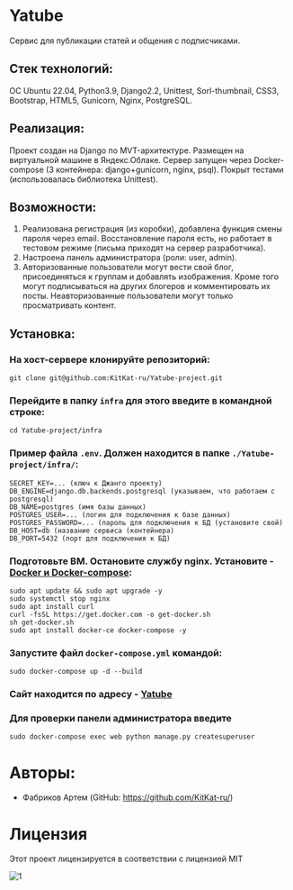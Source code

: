 # Yatube
Сервис для публикации статей и общения с подписчиками.

## Стек технологий:
OC Ubuntu 22.04, Python3.9, Django2.2, Unittest, Sorl-thumbnail, CSS3, Bootstrap, HTML5, Gunicorn, Nginx, PostgreSQL.

## Реализация:
Проект создан на Django по MVT-архитектуре. Размещен на виртуальной машине в Яндекс.Облаке. Сервер запущен через Docker-compose (3 контейнера: django+gunicorn, nginx, psql). Покрыт тестами (использовалась библиотека Unittest).

## Возможности:
1. Реализована регистрация (из коробки), добавлена функция смены пароля через email. Восстановление пароля есть, но работает в тестовом режиме (письма приходят на сервер разработчика).
2. Настроена панель администратора (роли: user, admin).
3. Авторизованные пользователи могут вести свой блог, присоединяться к группам и добавлять изображения. Кроме того могут подписываться на других блогеров и комментировать их посты. Неавторизованные пользователи могут только просматривать контент.

## Установка:

### На хост-сервере клонируйте репозиторий:

    git clone git@github.com:KitKat-ru/Yatube-project.git

### Перейдите в папку `infra` для этого введите в командной строке:
    cd Yatube-project/infra

### Пример файла `.env`. Должен находится в папке `./Yatube-project/infra/`: ###

    SECRET_KEY=... (ключ к Джанго проекту)
    DB_ENGINE=django.db.backends.postgresql (указываем, что работаем с postgresql)
    DB_NAME=postgres (имя базы данных)
    POSTGRES_USER=... (логин для подключения к базе данных)
    POSTGRES_PASSWORD=... (пароль для подключения к БД (установите свой)
    DB_HOST=db (название сервиса (контейнера)
    DB_PORT=5432 (порт для подключения к БД)

### Подготовьте ВМ. Остановите службу nginx. Установите - [Docker и Docker-compose](https://docs.docker.com/engine/install/ubuntu/): ###

    sudo apt update && sudo apt upgrade -y
    sudo systemctl stop nginx
    sudo apt install curl
    curl -fsSL https://get.docker.com -o get-docker.sh
    sh get-docker.sh
    sudo apt install docker-ce docker-compose -y

### Запустите файл `docker-compose.yml` командой:
    sudo docker-compose up -d --build

### Сайт находится по адресу - [Yatube](http://84.201.160.195/)

### Для проверки панели администратора введите

    sudo docker-compose exec web python manage.py createsuperuser

# Авторы:
- Фабриков Артем (GitHub: https://github.com/KitKat-ru/)

# Лицензия
Этот проект лицензируется в соответствии с лицензией MIT

![](https://miro.medium.com/max/156/1*A0rVKDO9tEFamc-Gqt7oEA.png "1")
